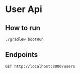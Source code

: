# User Api

## How to run
```
./gradlew bootRun
```

## Endpoints

```
GET http://localhost:8000/users
```